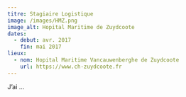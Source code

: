 ```yaml
---
titre: Stagiaire Logistique
image: /images/HMZ.png
image_alt: Hopital Maritime de Zuydcoote
dates:
  - debut: avr. 2017
    fin: mai 2017
lieux: 
  - nom: Hopital Maritime Vancauwenberghe de Zuydcoote
    url: https://www.ch-zuydcoote.fr
---
```


J’ai ...
